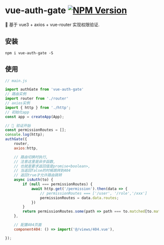 # vue-auth-gate [![NPM Version][npm-image]][npm-url]

[npm-image]: https://img.shields.io/npm/v/vue-auth-gate.svg
[npm-url]: https://npmjs.org/package/vue-auth-gate
🌱 基于 vue3 + axios + vue-router 实现权限验证.

## 安装

```shell
npm i vue-auth-gate -S
```

## 使用
```javascript
// main.js

import authGate from 'vue-auth-gate'
// 路由实例
import router from './router'
// axios实例
import { http } from './http';
// 初始化app
const app = createApp(App);

// 🌱 验证开始
const permissionRoutes = [];
console.log(http);
authGate({
    router,
    axios:http,

    // 路由切换时执行,
    // 注意这里是异步函数,
    // 也就是要求返回值是promise<boolean>,
    // 当返回false的时候跳转到404
    // 返回true才允许路由跳转
    async isAuth(to) {
        if (null === permissionRoutes) {
            await http.get('/permission').then(data => {
                // permissionRoutes === ['/user', '/role','/xxx']
                permissionRoutes = data.data.routes;
            })
        }
        return permissionRoutes.some(path => path === to.matched[to.matched.length - 1].path)
    },

    // 配置404页面
    component404: () => import('@/views/404.vue'),

});
```